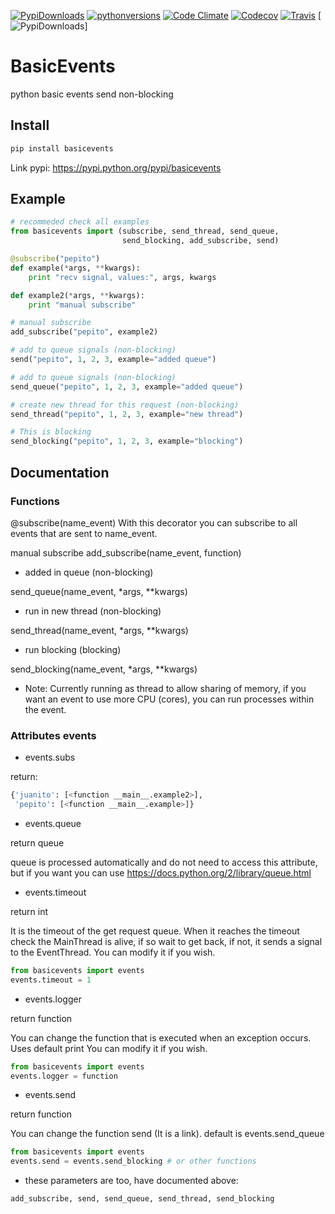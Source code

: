 
[![PypiDownloads](https://img.shields.io/pypi/dm/basicevents.svg)](https://pypi.python.org/pypi/basicevents)
[![pythonversions](https://img.shields.io/pypi/pyversions/basicevents.svg)](https://pypi.python.org/pypi/basicevents)
[![Code Climate](https://img.shields.io/codeclimate/github/kianxineki/basicevents.svg)](https://codeclimate.com/github/kianxineki/basicevents)
[![Codecov](https://img.shields.io/codecov/c/github/kianxineki/basicevents.svg)](https://codecov.io/github/kianxineki/basicevents)
[![Travis](https://img.shields.io/travis/kianxineki/basicevents.svg)](https://travis-ci.org/kianxineki/basicevents)
[![PypiDownloads](https://img.shields.io/pypi/l/basicevents.svg)]

# BasicEvents
python basic events send non-blocking

## Install

```bash
pip install basicevents
```

Link pypi: https://pypi.python.org/pypi/basicevents


## Example

```python
# recommeded check all examples
from basicevents import (subscribe, send_thread, send_queue,
                         send_blocking, add_subscribe, send)

@subscribe("pepito")
def example(*args, **kwargs):
    print "recv signal, values:", args, kwargs

def example2(*args, **kwargs):
    print "manual subscribe"

# manual subscribe
add_subscribe("pepito", example2)

# add to queue signals (non-blocking)
send("pepito", 1, 2, 3, example="added queue")

# add to queue signals (non-blocking)
send_queue("pepito", 1, 2, 3, example="added queue")

# create new thread for this request (non-blocking)
send_thread("pepito", 1, 2, 3, example="new thread")

# This is blocking
send_blocking("pepito", 1, 2, 3, example="blocking")
```

## Documentation
### Functions

@subscribe(name_event)
With this decorator you can subscribe to all events that are sent to name_event.

manual subscribe
add_subscribe(name_event, function)

- added in queue (non-blocking)

send_queue(name_event, *args, **kwargs)


- run in new thread (non-blocking)

send_thread(name_event, *args, **kwargs)


- run blocking (blocking)

send_blocking(name_event, *args, **kwargs)



* Note: Currently running as thread to allow sharing of memory, if you want an event to use more CPU (cores), you can run processes within the event.

### Attributes events

- events.subs

return:
```python
{'juanito': [<function __main__.example2>],
 'pepito': [<function __main__.example>]}
```

- events.queue

return queue

queue is processed automatically and do not need to access this attribute, but if you want you can use https://docs.python.org/2/library/queue.html

- events.timeout

return int

It is the timeout of the get request queue.
When it reaches the timeout check the MainThread is alive, if so wait to get back, if not, it sends a signal to the EventThread.
You can modify it if you wish.
```python
from basicevents import events
events.timeout = 1
```

- events.logger

return function

You can change the function that is executed when an exception occurs. Uses default print
You can modify it if you wish.
```python
from basicevents import events
events.logger = function
```


- events.send

return function

You can change the function send (It is a link). default is events.send_queue

```python
from basicevents import events
events.send = events.send_blocking # or other functions
```

- these parameters are too, have documented above:

```python
add_subscribe, send, send_queue, send_thread, send_blocking
```
